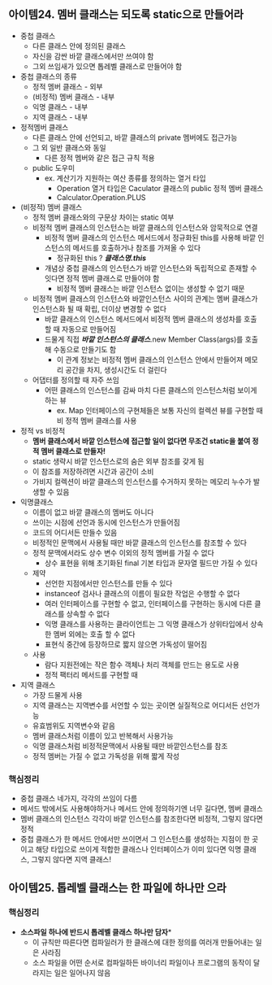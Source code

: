## 아이템24. 멤버 클래스는 되도록 static으로 만들어라
* 중첩 클래스
	* 다른 클래스 안에 정의된 클래스
	* 자신을 감싼 바깥 클래스에서만 쓰여야 함
	* 그외 쓰임새가 있으면 톱레벨 클래스로 만들어야 함
* 중첩 클래스의 종류
	* 정적 멤버 클래스 - 외부
	* (비정적) 멤버 클래스 - 내부
	* 익명 클래스 - 내부
	* 지역 클래스 - 내부
* 정적멤버 클래스
	* 다른 클래스 안에 선언되고, 바깥 클래스의 private 멤버에도 접근가능
	* 그 외 일반 클래스와 동일
		* 다른 정적 멤버와 같은 접근 규칙 적용
	* public 도우미
		* ex. 계산기가 지원하는 여산 종류를 정의하는 열거 타입
			* Operation 열거 타입은 Caculator 클래스의 public 정적 멤버 클래스
			* Calculator.Operation.PLUS
* (비정적) 멤버 클래스
	* 정적 멤버 클래스와의 구문상 차이는 static 여부
	* 비정적 멤버 클래스의 인스턴스는 바깥 클래스의 인스턴스와 암묵적으로 연결
		* 비정적 멤버 클래스의 인스턴스 메서드에서 정규화된 this를 사용해 바깥 인스턴스의 메서드를 호출하거나 참조를 가져올 수 있다
			* 정규화된 this ? ***클래스명.this***
		* 개념상 중첩 클래스의 인스턴스가 바깥 인스턴스와 독립적으로 존재할 수 잇다면 정적 멤버 클래스로 만들어야 함
			* 비정적 멤버 클래스는 바깥 인스턴스 없이는 생성할 수 없기 때문
	* 비정적 멤버 클래스의 인스턴스와 바깥인스턴스 사이의 관계는 멤버 클래스가 인스턴스화 될 때 확립, 더이상 변경할 수 없다
		* 바깥 클래스의 인스턴스 메서드에서 비정적 멤버 클래스의 생성차를 호출 할 때 자동으로 만들어짐
		* 드물게 직접 ***바깥 인스턴스의 클래스***.new Member Class(args)를 호출해 수동으로 만들기도 함
			* 이 관계 정보는 비정적 멤버 클래스의 인스턴스 안에서 만들어져 메모리 공간을 차지, 생성시간도 더 걸린다
	* 어댑터를 정의할 때 자주 쓰임
		* 어떤 클래스의 인스턴스를 감싸 마치 다른 클래스의 인스턴스처럼 보이게 하는 뷰
			* ex. Map 인터페이스의 구현체들은 보통 자신의 컬렉션 뷰를 구현할 때 비 정적 멤버 클래스를 사용
* 정적 vs 비정적
	* **멤버 클래스에서 바깥 인스턴스에 접근할 일이 없다면 무조건 static을 붙여 정적 멤버 클래스로 만들자!**
	 * static 생략시 바깥 인스턴스로의 숨은 외부 참조를 갖게 됨
	 * 이 참조를 저장하려면 시간과 공간이 소비
	 * 가비지 컬렉션이 바깥 클래스의 인스턴스를 수거하지 못하는 메모리 누수가 발생할 수 있음
 * 익명클래스
	 * 이름이 없고 바깥 클래스의 멤버도 아니다
	 * 쓰이는 시점에 선언과 동시에 인스턴스가 만들어짐
	 * 코드의 어디서든 만들수 있음
	 * 비정적인 문맥에서 사용될 때만 바깥 클래스의 인스턴스를 참조할 수 있다
	 * 정적 문맥에서라도 상수 변수 이외의 정적 멤버를 가질 수 없다
		 * 상수 표현을 위해 초기화된 final 기본 타입과 문자열 필드만 가질 수 있다
	 * 제약
		 * 선언한 지점에서만 인스턴스를 만들 수 있다
		 * instanceof 검사나 클래스의 이름이 필요한 작업은 수행할 수 없다
		 * 여러 인터페이스를 구현할 수 없고, 인터페이스를 구현하는 동시에 다른 클래스를 상속할 수 없다
		 * 익명 클래스를 사용하는 클라이언트는 그 익명 클래스가 상위타입에서 상속한 멤버 외에는 호출 할 수 없다
		 * 표현식 중간에 등장하므로 짧지 않으면 가독성이 떨어짐
	 * 사용
		 * 람다 지원전에는 작은 함수 객체나 처리 객체를 만드는 용도로 사용
		 * 정적 팩터리 메서드를 구현할 때
* 지역 클래스
	* 가장 드물게 사용
	* 지역 클래스는 지역변수를 서언할 수 있는 곳이면 실질적으로 어디서든 선언가능
	* 유효범위도 지역변수와 같음
	* 멤버 클래스처럼 이름이 있고 반복해서 사용가능
	* 익명 클래스처럼 비정적문맥에서 사용될 때만 바깥인스턴스를 참조
	* 정적 멤버는 가질 수 없고 가독성을 위해 짧게 작성

### 핵심정리
* 중첩 클래스 네가지, 각각의 쓰임이 다름
* 메서드 밖에서도 사용해야하거나 메서드 안에 정의하기엔 너무 길다면, 멤버 클래스
* 멤버 클래스의 인스턴스 각각이 바깥 인스턴스를 참조한다면 비정적, 그렇지 않다면 정적
* 중첩 클래스가 한 메서드 안에서만 쓰이면서 그 인스턴스를 생성하는 지점이 한 곳이고 해당 타입으로 쓰이게 적합한 클래스나 인터페이스가 이미 있다면 익명 클래스, 그렇지 않다면 지역 클래스!


## 아이템25. 톱레벨 클래스는 한 파일에 하나만 으라
### 핵심정리
* **소스파일 하나에 반드시 톱레벨 클래스 하나만 담자***
	* 이 규칙만 따른다면 컴파일러가 한 클래스에 대한 정의를 여러개 만들어내는 일은 사라짐
	* 소스 파일을 어떤 순서로 컴파일하든 바이너리 파일이나 프로그램의 동작이 달라지는 일은 일어나지 않음
<!--stackedit_data:
eyJoaXN0b3J5IjpbMTQ5NzM0MTM2LC0xOTMwNDU0NDg2LC0yMD
c0NTAyMTMxXX0=
-->